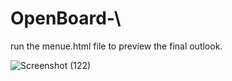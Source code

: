 # OpenBoard-\
run the menue.html file to preview the final outlook.

![Screenshot (122)](https://user-images.githubusercontent.com/74727564/159127579-0a2a6b31-2636-4ddb-a8bc-b67e6561f3df.png)

